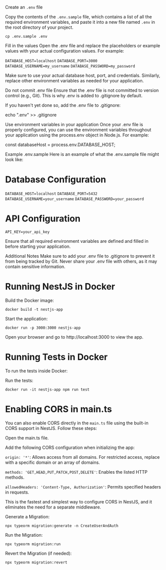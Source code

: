 Create an `.env` file

Copy the contents of the `.env.sample` file, which contains a list of all the required environment variables, and paste it into a new file named `.env` in the root directory of your project.

`cp .env.sample .env`

Fill in the values
Open the .env file and replace the placeholders or example values with your actual configuration values. For example:

`DATABASE_HOST=localhost`
`DATABASE_PORT=3000`
`DATABASE_USERNAME=my_username`
`DATABASE_PASSWORD=my_password`

Make sure to use your actual database host, port, and credentials. Similarly, replace other environment variables as needed for your application.

Do not commit .env file
Ensure that the .env file is not committed to version control (e.g., Git). This is why .env is added to .gitignore by default.

If you haven't yet done so, add the .env file to .gitignore:

echo ".env" >> .gitignore

Use environment variables in your application
Once your .env file is properly configured, you can use the environment variables throughout your application using the process.env object in Node.js. For example:

const databaseHost = process.env.DATABASE_HOST;

Example .env.sample
Here is an example of what the .env.sample file might look like:

# Database Configuration

`DATABASE_HOST=localhost`
`DATABASE_PORT=5432`
`DATABASE_USERNAME=your_username`
`DATABASE_PASSWORD=your_password`

# API Configuration

`API_KEY=your_api_key`

Ensure that all required environment variables are defined and filled in before starting your application.

Additional Notes
Make sure to add your .env file to .gitignore to prevent it from being tracked by Git.
Never share your .env file with others, as it may contain sensitive information.

# Running NestJS in Docker

Build the Docker image:

`docker build -t nestjs-app`

Start the application:

`docker run -p 3000:3000 nestjs-app`

Open your browser and go to http://localhost:3000 to view the app.

# Running Tests in Docker

To run the tests inside Docker:

Run the tests:

`docker run -it nestjs-app npm run test`

# Enabling CORS in main.ts

You can also enable CORS directly in the `main.ts` file using the built-in CORS support in NestJS. Follow these steps:

Open the main.ts file.

Add the following CORS configuration when initializing the app:

`origin: '*'`: Allows access from all domains. For restricted access, replace with a specific domain or an array of domains.

`methods: 'GET,HEAD,PUT,PATCH,POST,DELETE'`: Enables the listed HTTP methods.

`allowedHeaders: 'Content-Type, Authorization'`: Permits specified headers in requests.

This is the fastest and simplest way to configure CORS in NestJS, and it eliminates the need for a separate middleware.

Generate a Migration:

`npx typeorm migration:generate -n CreateUserAndAuth`

Run the Migration:

`npx typeorm migration:run`

Revert the Migration (if needed):

`npx typeorm migration:revert`